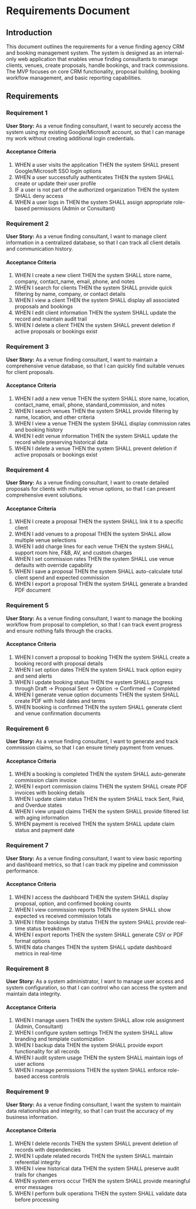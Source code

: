 # Requirements Document

## Introduction

This document outlines the requirements for a venue finding agency CRM and booking management system. The system is designed as an internal-only web application that enables venue finding consultants to manage clients, venues, create proposals, handle bookings, and track commissions. The MVP focuses on core CRM functionality, proposal building, booking workflow management, and basic reporting capabilities.

## Requirements

### Requirement 1

**User Story:** As a venue finding consultant, I want to securely access the system using my existing Google/Microsoft account, so that I can manage my work without creating additional login credentials.

#### Acceptance Criteria

1. WHEN a user visits the application THEN the system SHALL present Google/Microsoft SSO login options
2. WHEN a user successfully authenticates THEN the system SHALL create or update their user profile
3. IF a user is not part of the authorized organization THEN the system SHALL deny access
4. WHEN a user logs in THEN the system SHALL assign appropriate role-based permissions (Admin or Consultant)

### Requirement 2

**User Story:** As a venue finding consultant, I want to manage client information in a centralized database, so that I can track all client details and communication history.

#### Acceptance Criteria

1. WHEN I create a new client THEN the system SHALL store name, company, contact_name, email, phone, and notes
2. WHEN I search for clients THEN the system SHALL provide quick filtering by name, company, or contact details
3. WHEN I view a client THEN the system SHALL display all associated proposals and bookings
4. WHEN I edit client information THEN the system SHALL update the record and maintain audit trail
5. WHEN I delete a client THEN the system SHALL prevent deletion if active proposals or bookings exist

### Requirement 3

**User Story:** As a venue finding consultant, I want to maintain a comprehensive venue database, so that I can quickly find suitable venues for client proposals.

#### Acceptance Criteria

1. WHEN I add a new venue THEN the system SHALL store name, location, contact_name, email, phone, standard_commission, and notes
2. WHEN I search venues THEN the system SHALL provide filtering by name, location, and other criteria
3. WHEN I view a venue THEN the system SHALL display commission rates and booking history
4. WHEN I edit venue information THEN the system SHALL update the record while preserving historical data
5. WHEN I delete a venue THEN the system SHALL prevent deletion if active proposals or bookings exist

### Requirement 4

**User Story:** As a venue finding consultant, I want to create detailed proposals for clients with multiple venue options, so that I can present comprehensive event solutions.

#### Acceptance Criteria

1. WHEN I create a proposal THEN the system SHALL link it to a specific client
2. WHEN I add venues to a proposal THEN the system SHALL allow multiple venue selections
3. WHEN I add charge lines for each venue THEN the system SHALL support room hire, F&B, AV, and custom charges
4. WHEN I set commission rates THEN the system SHALL use venue defaults with override capability
5. WHEN I save a proposal THEN the system SHALL auto-calculate total client spend and expected commission
6. WHEN I export a proposal THEN the system SHALL generate a branded PDF document

### Requirement 5

**User Story:** As a venue finding consultant, I want to manage the booking workflow from proposal to completion, so that I can track event progress and ensure nothing falls through the cracks.

#### Acceptance Criteria

1. WHEN I convert a proposal to booking THEN the system SHALL create a booking record with proposal details
2. WHEN I set option dates THEN the system SHALL track option expiry and send alerts
3. WHEN I update booking status THEN the system SHALL progress through Draft → Proposal Sent → Option → Confirmed → Completed
4. WHEN I generate venue option documents THEN the system SHALL create PDF with hold dates and terms
5. WHEN booking is confirmed THEN the system SHALL generate client and venue confirmation documents

### Requirement 6

**User Story:** As a venue finding consultant, I want to generate and track commission claims, so that I can ensure timely payment from venues.

#### Acceptance Criteria

1. WHEN a booking is completed THEN the system SHALL auto-generate commission claim invoice
2. WHEN I export commission claims THEN the system SHALL create PDF invoices with booking details
3. WHEN I update claim status THEN the system SHALL track Sent, Paid, and Overdue states
4. WHEN I view unpaid claims THEN the system SHALL provide filtered list with aging information
5. WHEN payment is received THEN the system SHALL update claim status and payment date

### Requirement 7

**User Story:** As a venue finding consultant, I want to view basic reporting and dashboard metrics, so that I can track my pipeline and commission performance.

#### Acceptance Criteria

1. WHEN I access the dashboard THEN the system SHALL display proposal, option, and confirmed booking counts
2. WHEN I view commission reports THEN the system SHALL show expected vs received commission totals
3. WHEN I filter bookings by status THEN the system SHALL provide real-time status breakdown
4. WHEN I export reports THEN the system SHALL generate CSV or PDF format options
5. WHEN data changes THEN the system SHALL update dashboard metrics in real-time

### Requirement 8

**User Story:** As a system administrator, I want to manage user access and system configuration, so that I can control who can access the system and maintain data integrity.

#### Acceptance Criteria

1. WHEN I manage users THEN the system SHALL allow role assignment (Admin, Consultant)
2. WHEN I configure system settings THEN the system SHALL allow branding and template customization
3. WHEN I backup data THEN the system SHALL provide export functionality for all records
4. WHEN I audit system usage THEN the system SHALL maintain logs of user actions
5. WHEN I manage permissions THEN the system SHALL enforce role-based access controls

### Requirement 9

**User Story:** As a venue finding consultant, I want the system to maintain data relationships and integrity, so that I can trust the accuracy of my business information.

#### Acceptance Criteria

1. WHEN I delete records THEN the system SHALL prevent deletion of records with dependencies
2. WHEN I update related records THEN the system SHALL maintain referential integrity
3. WHEN I view historical data THEN the system SHALL preserve audit trails for changes
4. WHEN system errors occur THEN the system SHALL provide meaningful error messages
5. WHEN I perform bulk operations THEN the system SHALL validate data before processing
